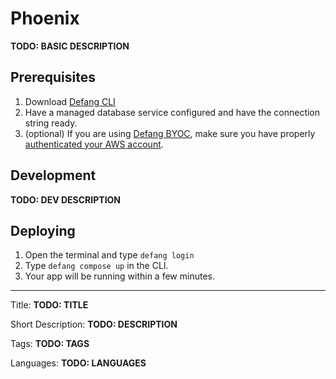 # Phoenix

**TODO: BASIC DESCRIPTION**

## Prerequisites
1. Download <a href="https://github.com/defang-io/defang">Defang CLI</a>
2. Have a managed database service configured and have the connection string ready.
3. (optional) If you are using <a href="https://docs.defang.io/docs/concepts/defang-byoc">Defang BYOC</a>, make sure you have properly <a href="https://docs.aws.amazon.com/cli/latest/userguide/cli-chap-configure.html">authenticated your AWS account</a>.

## Development

**TODO: DEV DESCRIPTION**

## Deploying
1. Open the terminal and type `defang login`
2. Type `defang compose up` in the CLI.
3. Your app will be running within a few minutes.

---

Title: **TODO: TITLE**

Short Description: **TODO: DESCRIPTION**

Tags: **TODO: TAGS**

Languages: **TODO: LANGUAGES**
